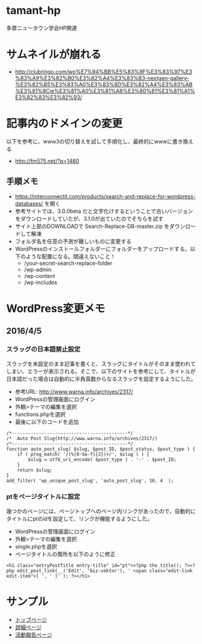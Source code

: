 # tamant-hp
多摩ニュータウン学会HP関連

# サムネイルが崩れる
- http://clubringo.com/wp%E7%94%BB%E5%83%8F%E3%83%97%E3%83%A9%E3%82%B0%E3%82%A4%E3%83%B3-nextgen-gallery-%E3%82%B5%E3%83%A0%E3%83%8D%E3%82%A4%E3%83%AB%E3%81%8Cie%E3%81%A0%E3%81%A8%E3%80%81%E3%81%A1%E3%82%83%E3%82%93/

# 記事内のドメインの変更
以下を参考に、www3の切り替えを試して手順化し、最終的にwwwに書き換える
- http://fm575.net/?p=1480

## 手順メモ
- https://interconnectit.com/products/search-and-replace-for-wordpress-databases/ を開く
- 参考サイトでは、3.0.0beta だと文字化けするということで古いバージョンをダウンロードしていたが、3.1.0が出ていたのでそちらを試す
- サイト上部のDOWNLOADで Search-Replace-DB-master.zip をダウンロードして解凍
- フォルダ名を任意の予測が難しいものに変更する
- WordPressのインストールフォルダーにフォルダーをアップロードする。以下のような配置になる。間違えないこと！
  - /your-secret-search-replace-folder
  - /wp-admin
  - /wp-content
  - /wp-includes
 

# WordPress変更メモ
## 2016/4/5
### スラッグの日本語禁止設定
スラッグを未設定のまま記事を書くと、スラッグにタイトルがそのまま使われてしまい、エラーが表示される。そこで、以下のサイトを参考にして、タイトルが日本語だった場合は自動的に半角英数からなるスラッグを設定するようにした。
- 参考URL: http://www.warna.info/archives/2317/
- WordPressの管理画面にログイン
- 外観>テーマの編集を選択
- functions.phpを選択
- 最後に以下のコードを追加
```
/*-------------------------------------------*/
/*	Auto Post Slug(http://www.warna.info/archives/2317/)
/*-------------------------------------------*/
function auto_post_slug( $slug, $post_ID, $post_status, $post_type ) {
    if ( preg_match( '/(%[0-9a-f]{2})+/', $slug ) ) {
        $slug = utf8_uri_encode( $post_type ) . '-' . $post_ID;
    }
    return $slug;
}
add_filter( 'wp_unique_post_slug', 'auto_post_slug', 10, 4  );
```

### ptをページタイトルに設定
幾つかのページには、ページトップへのページ内リンクがあったので、自動的にタイトルにptのidを設定して、リンクが機能するようにした。
- WordPressの管理画面にログイン
- 外観>テーマの編集を選択
- single.phpを選択
- ページタイトルの箇所を以下のように修正
```
<h1 class="entryPostTitle entry-title" id="pt"><?php the_title(); ?><?php edit_post_link(__('Edit', 'biz-vektor'), ' <span class="edit-link edit-item">[ ', ' ]' ); ?></h1>
```


# サンプル
- [トップページ](http://am1tanaka.github.io/tamant-hp/top/index-utf8.html)
- [詳細ページ](http://am1tanaka.github.io/tamant-hp/contents/index-utf8.html)
- [活動報告ページ](http://am1tanaka.github.io/tamant-hp/activities/index-utf8.html)


